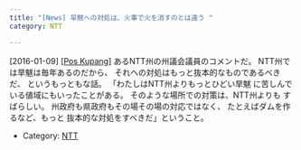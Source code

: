 ```yaml
---
title: "[News] 旱魃への対処は、火事で火を消すのとは違う "
category: NTT

---
```


[2016-01-09] [[Pos Kupang]](http://bit.ly/1VSsJ5o)  あるNTT州の州議会議員のコメントだ。
NTT州では旱魃は毎年あるのだから、
それへの対処はもっと抜本的なものであるべきだ、
というもっともな話。
「わたしはNTT州よりもっとひどい旱魃
に苦しんでいる値域にもいったことがある。
そのような場所での対策は、NTT州よりも
すばらしい。
州政府も県政府もその場その場の対応ではなく、
たとえばダムを作るなど、もっと
抜本的な対処をすべきだ」ということ。

- Category: [NTT](categories.html#NTT)

